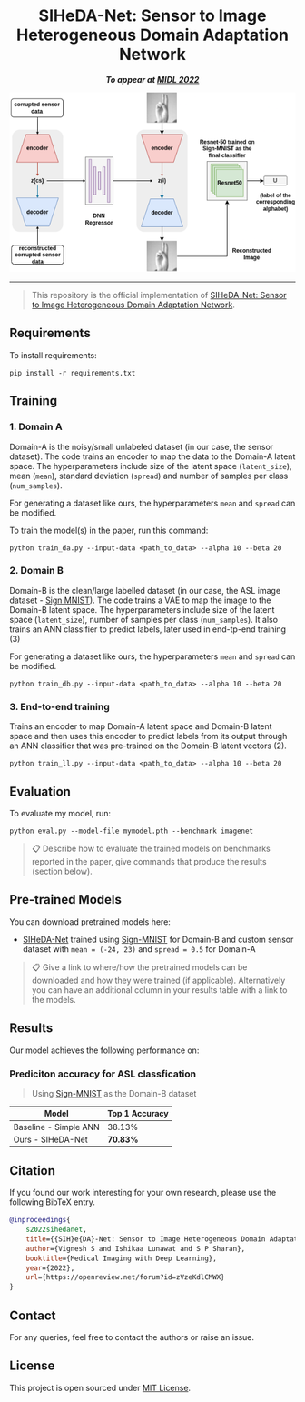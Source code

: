 <div align="center">

# SIHeDA-Net: Sensor to Image Heterogeneous Domain Adaptation Network

**_To appear at [MIDL 2022](https://2022.midl.io/)_**

<img src="assets/SIHeDA.png">

</div>


---

> This repository is the official implementation of [SIHeDA-Net: Sensor to Image Heterogeneous Domain Adaptation Network](https://openreview.net/forum?id=zVzeKdlCMWX). 

## Requirements

To install requirements:

```setup
pip install -r requirements.txt
```


## Training

### 1. Domain A
Domain-A is the noisy/small unlabeled dataset (in our case, the sensor dataset). The code trains an encoder to map the data to the Domain-A latent space. The hyperparameters include size of the latent space (`latent_size`), mean (`mean`), standard deviation (`spread`) and number of samples per class (`num_samples`).

For generating a dataset like ours, the hyperparameters  `mean` and `spread` can be modified.

To train the model(s) in the paper, run this command:

```train
python train_da.py --input-data <path_to_data> --alpha 10 --beta 20
```


### 2. Domain B
Domain-B is the clean/large labelled dataset (in our case, the ASL image dataset - [Sign MNIST](https://www.kaggle.com/datasets/datamunge/sign-language-mnist2)). The code trains a VAE to map the image to the Domain-B latent space. The hyperparameters include size of the latent space (`latent_size`), number of samples per class (`num_samples`). It also trains an ANN classifier to predict labels, later used in end-tp-end training (3)

For generating a dataset like ours, the hyperparameters  `mean` and `spread` can be modified.

```train
python train_db.py --input-data <path_to_data> --alpha 10 --beta 20
```

### 3. End-to-end training
Trains an encoder to map Domain-A latent space and Domain-B latent space and then uses this encoder to predict labels from its output through an ANN classifier that was pre-trained on the Domain-B latent vectors (2).


```train
python train_ll.py --input-data <path_to_data> --alpha 10 --beta 20
```

## Evaluation

To evaluate my model, run:

```eval
python eval.py --model-file mymodel.pth --benchmark imagenet
```

>📋  Describe how to evaluate the trained models on benchmarks reported in the paper, give commands that produce the results (section below).

## Pre-trained Models

You can download pretrained models here:

- [SIHeDA-Net](https://drive.google.com/mymodel.pth) trained using [Sign-MNIST](https://www.kaggle.com/datasets/datamunge/sign-language-mnist2) for Domain-B and custom sensor dataset with `mean = (-24, 23)` and `spread = 0.5` for Domain-A

>📋  Give a link to where/how the pretrained models can be downloaded and how they were trained (if applicable).  Alternatively you can have an additional column in your results table with a link to the models.

## Results

Our model achieves the following performance on:

### Prediciton accuracy for ASL classfication
> Using [Sign-MNIST](https://www.kaggle.com/datasets/datamunge/sign-language-mnist2) as the Domain-B dataset

| Model                   | Top 1 Accuracy  |
| ------------------      |---------------- |
| Baseline - Simple ANN   |     38.13%      |
| Ours - SIHeDA-Net       |     **70.83%**  |



## Citation

If you found our work interesting for your own research, please use the following BibTeX entry.

```bibtex
@inproceedings{
    s2022sihedanet,
    title={{SIH}e{DA}-Net: Sensor to Image Heterogeneous Domain Adaptation Network},
    author={Vignesh S and Ishikaa Lunawat and S P Sharan},
    booktitle={Medical Imaging with Deep Learning},
    year={2022},
    url={https://openreview.net/forum?id=zVzeKdlCMWX}
}
```
## Contact
For any queries, feel free to contact the authors or raise an issue.

## License

This project is open sourced under [MIT License](LICENSE).
